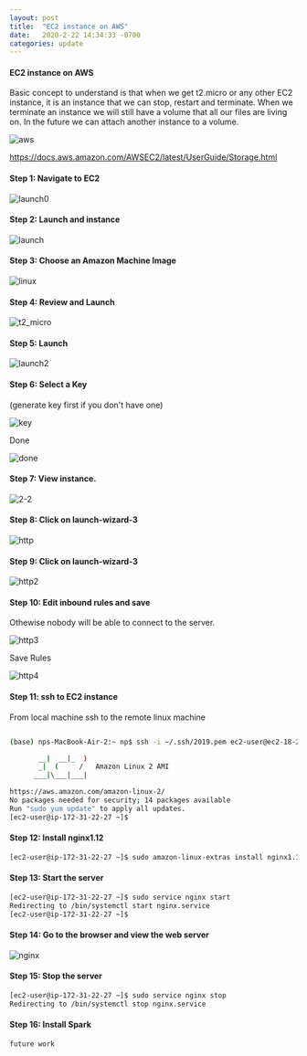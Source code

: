 ```yaml
---
layout: post
title:  "EC2 instance on AWS"
date:   2020-2-22 14:34:33 -0700
categories: update
---
```


#### EC2 instance on AWS

Basic concept to understand is that when we get t2.micro or any other EC2 instance, it is an instance that we can stop, restart and terminate. When we terminate an instance we will still have a volume that all our files are living on. In the future we can attach another instance to a volume.


![aws](/2020-02-22-aws-ec2/aws.png)

<https://docs.aws.amazon.com/AWSEC2/latest/UserGuide/Storage.html>


#### Step 1: Navigate to EC2

![launch0](/2020-02-22-aws-ec2/launch0.png)


#### Step 2: Launch and instance

![launch](/2020-02-22-aws-ec2/launch.png)


#### Step 3: Choose an Amazon Machine Image

![linux](/2020-02-22-aws-ec2/linux.png)



#### Step 4: Review and Launch

![t2_micro](/2020-02-22-aws-ec2/t2_micro.png)

#### Step 5: Launch

![launch2](/2020-02-22-aws-ec2/launch2.png)

#### Step 6: Select a Key

(generate key first if you don't have one)

![key](/2020-02-22-aws-ec2/key.png)



Done



![done](/2020-02-22-aws-ec2/done.png)

#### Step 7: View instance.

![2-2](/2020-02-22-aws-ec2/2-2.png)

#### Step 8: Click on launch-wizard-3

![http](/2020-02-22-aws-ec2/http.png)

#### Step 9: Click on launch-wizard-3

![http2](/2020-02-22-aws-ec2/http2.png)

#### Step 10: Edit inbound rules and save

Othewise nobody will be able to connect to the server.

![http3](/2020-02-22-aws-ec2/http3.png)

Save Rules

![http4](/2020-02-22-aws-ec2/http4.png)

#### Step 11: ssh to EC2 instance

From local machine ssh to the remote linux machine

```bash

(base) nps-MacBook-Air-2:~ np$ ssh -i ~/.ssh/2019.pem ec2-user@ec2-18-236-168-29.us-west-2.compute.amazonaws.com

       __|  __|_  )
       _|  (     /   Amazon Linux 2 AMI
      ___|\___|___|

https://aws.amazon.com/amazon-linux-2/
No packages needed for security; 14 packages available
Run "sudo yum update" to apply all updates.
[ec2-user@ip-172-31-22-27 ~]$

```

#### Step 12: Install nginx1.12

```bash
[ec2-user@ip-172-31-22-27 ~]$ sudo amazon-linux-extras install nginx1.12
```

#### Step 13: Start the server

```bash
[ec2-user@ip-172-31-22-27 ~]$ sudo service nginx start
Redirecting to /bin/systemctl start nginx.service
[ec2-user@ip-172-31-22-27 ~]$
```

#### Step 14: Go to the browser and view the web server

![nginx](/2020-02-22-aws-ec2/nginx.png)

#### Step 15: Stop the server

```bash
[ec2-user@ip-172-31-22-27 ~]$ sudo service nginx stop
Redirecting to /bin/systemctl stop nginx.service
```

#### Step 16: Install Spark

```bash
future work
```
